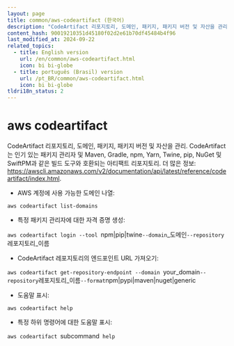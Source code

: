 ```yaml
---
layout: page
title: common/aws-codeartifact (한국어)
description: "CodeArtifact 리포지토리, 도메인, 패키지, 패키지 버전 및 자산을 관리."
content_hash: 90019210351d45180f02d2e61b70df45484b4f96
last_modified_at: 2024-09-22
related_topics:
  - title: English version
    url: /en/common/aws-codeartifact.html
    icon: bi bi-globe
  - title: português (Brasil) version
    url: /pt_BR/common/aws-codeartifact.html
    icon: bi bi-globe
tldri18n_status: 2
---
```

# aws codeartifact

CodeArtifact 리포지토리, 도메인, 패키지, 패키지 버전 및 자산을 관리.
CodeArtifact는 인기 있는 패키지 관리자 및 Maven, Gradle, npm, Yarn, Twine, pip, NuGet 및 SwiftPM과 같은 빌드 도구와 호환되는 아티팩트 리포지토리.
더 많은 정보: <https://awscli.amazonaws.com/v2/documentation/api/latest/reference/codeartifact/index.html>.

- AWS 계정에 사용 가능한 도메인 나열:

`aws codeartifact list-domains`

- 특정 패키지 관리자에 대한 자격 증명 생성:

`aws codeartifact login --tool `<span class="tldr-var badge badge-pill bg-dark-lm bg-white-dm text-white-lm text-dark-dm font-weight-bold">npm|pip|twine</span>` --domain `<span class="tldr-var badge badge-pill bg-dark-lm bg-white-dm text-white-lm text-dark-dm font-weight-bold">_도메인</span>` --repository `<span class="tldr-var badge badge-pill bg-dark-lm bg-white-dm text-white-lm text-dark-dm font-weight-bold">레포지토리_이름</span>

- CodeArtifact 레포지토리의 엔드포인트 URL 가져오기:

`aws codeartifact get-repository-endpoint --domain `<span class="tldr-var badge badge-pill bg-dark-lm bg-white-dm text-white-lm text-dark-dm font-weight-bold">your_domain</span>` --repository `<span class="tldr-var badge badge-pill bg-dark-lm bg-white-dm text-white-lm text-dark-dm font-weight-bold">레포지토리_이름</span>` --format `<span class="tldr-var badge badge-pill bg-dark-lm bg-white-dm text-white-lm text-dark-dm font-weight-bold">npm|pypi|maven|nuget|generic</span>

- 도움말 표시:

`aws codeartifact help`

- 특정 하위 명령어에 대한 도움말 표시:

`aws codeartifact `<span class="tldr-var badge badge-pill bg-dark-lm bg-white-dm text-white-lm text-dark-dm font-weight-bold">subcommand</span>` help`
